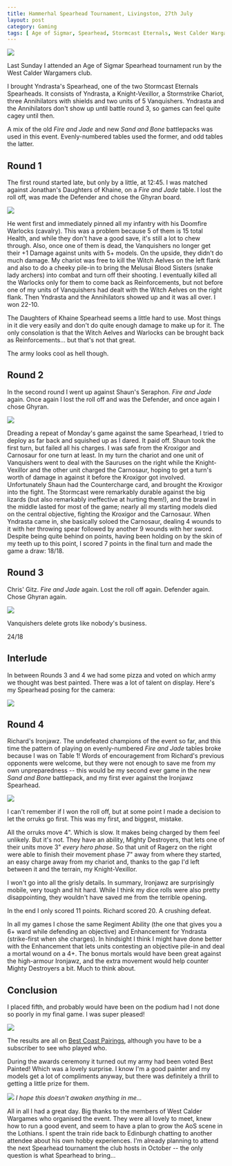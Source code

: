 ```yaml
---
title: Hammerhal Spearhead Tournament, Livingston, 27th July
layout: post
category: Gaming
tags: [ Age of Sigmar, Spearhead, Stormcast Eternals, West Calder Wargames ]
---
```


![](/images/2025/07/hobby/tournament-poster.png)

Last Sunday I attended an Age of Sigmar Spearhead tournament run by the West Calder Wargamers club.

<!--more-->

I brought Yndrasta's Spearhead, one of the two Stormcast Eternals Spearheads. It consists of Yndrasta, a Knight-Vexillor, a Stormstrike Chariot, three Annihilators with shields and two units of 5 Vanquishers. Yndrasta and the Annihilators don't show up until battle round 3, so games can feel quite cagey until then.

A mix of the old *Fire and Jade* and new *Sand and Bone* battlepacks was used in this event. Evenly-numbered tables used the former, and odd tables the latter.

## Round 1

The first round started late, but only by a little, at 12:45. I was matched against Jonathan's Daughters of Khaine, on a *Fire and Jade* table. I lost the roll off, was made the Defender and chose the Ghyran board.

![](/images/2025/07/hobby/tournament-game-1.jpg)

He went first and immediately pinned all my infantry with his Doomfire Warlocks (cavalry). This was a problem because 5 of them is 15 total Health, and while they don't have a good save, it's still a lot to chew through. Also, once one of them is dead, the Vanquishers no longer get their +1 Damage against units with 5+ models. On the upside, they didn't do much damage. My chariot was free to kill the Witch Aelves on the left flank and also to do a cheeky pile-in to bring the Melusai Blood Sisters (snake lady archers) into combat and turn off their shooting. I eventually killed all the Warlocks only for them to come back as Reinforcements, but not before one of my units of Vanquishers had dealt with the Witch Aelves on the right flank. Then Yndrasta and the Annihilators showed up and it was all over. I won 22-10.

The Daughters of Khaine Spearhead seems a little hard to use. Most things in it die very easily and don't do quite enough damage to make up for it. The only consolation is that the Witch Aelves and Warlocks can be brought back as Reinforcements... but that's not that great. 

The army looks cool as hell though.

## Round 2

In the second round I went up against Shaun's Seraphon. *Fire and Jade* again. Once again I lost the roll off and was the Defender, and once again I chose Ghyran.

![](/images/2025/07/hobby/tournament-game-2.jpg)

Dreading a repeat of Monday's game against the same Spearhead, I tried to deploy as far back and squished up as I dared. It paid off. Shaun took the first turn, but failed all his charges. I was safe from the Kroxigor and Carnosaur for one turn at least. In my turn the chariot and one unit of Vanquishers went to deal with the Sauruses on the right while the Knight-Vexillor and the other unit charged the Carnosaur, hoping to get a turn's worth of damage in against it before the Kroxigor got involved. Unfortunately Shaun had the Countercharge card, and brought the Kroxigor into the fight. The Stormcast were remarkably durable against the big lizards (but also remarkably ineffective at hurting them!), and the brawl in the middle lasted for most of the game; nearly all my starting models died on the central objective, fighting the Kroxigor and the Carnosaur. When Yndrasta came in, she basically soloed the Carnosaur, dealing 4 wounds to it with her throwing spear followed by another 9 wounds with her sword. Despite being quite behind on points, having been holding on by the skin of my teeth up to this point, I scored 7 points in the final turn and made the game a draw: 18/18.

## Round 3

Chris' Gitz. *Fire and Jade* again. Lost the roll off again. Defender again. Chose Ghyran again.

![](/images/2025/07/hobby/tournament-game-3.jpg)

Vanquishers delete grots like nobody's business.

24/18

## Interlude

In between Rounds 3 and 4 we had some pizza and voted on which army we thought was best painted. There was a lot of talent on display. Here's my Spearhead posing for the camera:

![](/images/2025/07/hobby/yndrastas-spearhead.jpg)

## Round 4

Richard's Ironjawz. The undefeated champions of the event so far, and this time the pattern of playing on evenly-numbered *Fire and Jade* tables broke because I was on Table 1! Words of encouragement from Richard's previous opponents were welcome, but they were not enough to save me from my own unpreparedness -- this would be my second ever game in the new *Sand and Bone* battlepack, and my first ever against the Ironjawz Spearhead.

![](/images/2025/07/hobby/tournament-game-4.jpg)

I can't remember if I won the roll off, but at some point I made a decision to let the orruks go first. This was my first, and biggest, mistake. 

All the orruks move 4". Which is slow. It makes being charged by them feel unlikely. But it's not. They have an ability, Mighty Destroyers, that lets one of their units move 3" *every hero phase*. So that unit of Ragerz on the right were able to finish their movement phase 7" away from where they started, an easy charge away from my chariot and, thanks to the gap I'd left between it and the terrain, my Knight-Vexillor.

I won't go into all the grisly details. In summary, Ironjawz are surprisingly mobile, very tough and hit hard. While I think my dice rolls were also pretty disappointing, they wouldn't have saved me from the terrible opening.

In the end I only scored 11 points. Richard scored 20. A crushing defeat.

In all my games I chose the same Regiment Ability (the one that gives you a 6+ ward while defending an objective) and Enhancement for Yndrasta (strike-first when she charges). In hindsight I think I might have done better with the Enhancement that lets units contesting an objective pile-in and deal a mortal wound on a 4+. The bonus mortals would have been great against the high-armour Ironjawz, and the extra movement would help counter Mighty Destroyers a bit. Much to think about.

## Conclusion

I placed fifth, and probably would have been on the podium had I not done so poorly in my final game. I was super pleased!

![](/images/2025/07/hobby/results.png)

The results are all on [Best Coast Pairings](https://www.bestcoastpairings.com/event/qjX4rKwrjJsV), although you have to be a subscriber to see who played who.

During the awards ceremony it turned out my army had been voted Best Painted! Which was a lovely surprise. I know I'm a good painter and my models get a lot of compliments anyway, but there was definitely a thrill to getting a little prize for them.

![](/images/2025/07/hobby/best-painted.jpg)
*I hope this doesn't awaken anything in me...*

All in all I had a great day. Big thanks to the members of West Calder Wargames who organised the event. They were all lovely to meet, knew how to run a good event, and seem to have a plan to grow the AoS scene in the Lothians. I spent the train ride back to Edinburgh chatting to another attendee about his own hobby experiences. I'm already planning to attend the next Spearhead tournament the club hosts in October -- the only question is what Spearhead to bring...
